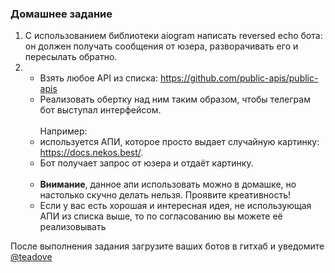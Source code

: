 ### Домашнее задание
1. С использованием библиотеки aiogram написать reversed echo бота: 
он должен получать сообщения от юзера, разворачивать его и пересылать обратно. 
2. 
    - Взять любое API из списка: https://github.com/public-apis/public-apis
    - Реализовать обертку над ним таким образом, чтобы телеграм бот
выступал интерфейсом.<br><br> 
   Например: 
    - используется АПИ, которое просто выдает случайную 
    картинку: https://docs.nekos.best/.
    - Бот получает запрос от юзера и отдаёт картинку. <br><br>
    - **Внимание**, данное апи использовать можно в домашке, 
    но настолько скучно делать нельзя. Проявите креативность!
    - Если у вас есть хорошая и интересная идея, 
    не использующая АПИ из списка выше, то по согласованию вы можете её реализовывать

После выполнения задания загрузите ваших ботов в гитхаб и уведомите [@teadove](https://t.me/teadove)